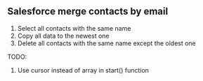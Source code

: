 ## Salesforce merge contacts by email
1. Select all contacts with the same name
1. Copy all data to the newest one
1. Delete all contacts with the same name except the oldest one

TODO:
1. Use cursor instead of array in start() function
